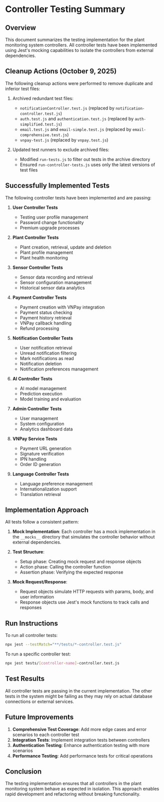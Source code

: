 # Controller Testing Summary

## Overview
This document summarizes the testing implementation for the plant monitoring system controllers. All controller tests have been implemented using Jest's mocking capabilities to isolate the controllers from external dependencies.

## Cleanup Actions (October 9, 2025)
The following cleanup actions were performed to remove duplicate and inferior test files:

1. Archived redundant test files:
   - `notificationController.test.js` (replaced by `notification-controller.test.js`)
   - `auth.test.js` and `authentication.test.js` (replaced by `auth-simplified.test.js`) 
   - `email.test.js` and `email-simple.test.js` (replaced by `email-comprehensive.test.js`)
   - `vnpay-test.js` (replaced by `vnpay.test.js`)

2. Updated test runners to exclude archived files:
   - Modified `run-tests.js` to filter out tests in the archive directory
   - Ensured `run-controller-tests.js` uses only the latest versions of test files

## Successfully Implemented Tests

The following controller tests have been implemented and are passing:

1. **User Controller Tests**
   - Testing user profile management
   - Password change functionality
   - Premium upgrade processes

2. **Plant Controller Tests**
   - Plant creation, retrieval, update and deletion
   - Plant profile management
   - Plant health monitoring

3. **Sensor Controller Tests**
   - Sensor data recording and retrieval
   - Sensor configuration management
   - Historical sensor data analytics

4. **Payment Controller Tests**
   - Payment creation with VNPay integration
   - Payment status checking
   - Payment history retrieval
   - VNPay callback handling
   - Refund processing

5. **Notification Controller Tests**
   - User notification retrieval
   - Unread notification filtering
   - Mark notifications as read
   - Notification deletion
   - Notification preferences management

6. **AI Controller Tests**
   - AI model management
   - Prediction execution
   - Model training and evaluation

7. **Admin Controller Tests**
   - User management
   - System configuration
   - Analytics dashboard data

8. **VNPay Service Tests**
   - Payment URL generation
   - Signature verification
   - IPN handling
   - Order ID generation

9. **Language Controller Tests**
   - Language preference management
   - Internationalization support
   - Translation retrieval

## Implementation Approach

All tests follow a consistent pattern:

1. **Mock Implementation**: Each controller has a mock implementation in the `__mocks__` directory that simulates the controller behavior without external dependencies.

2. **Test Structure**: 
   - Setup phase: Creating mock request and response objects
   - Action phase: Calling the controller function
   - Assertion phase: Verifying the expected response

3. **Mock Request/Response**: 
   - Request objects simulate HTTP requests with params, body, and user information
   - Response objects use Jest's mock functions to track calls and responses

## Run Instructions

To run all controller tests:

```bash
npx jest --testMatch="**/tests/*-controller.test.js"
```

To run a specific controller test:

```bash
npx jest tests/[controller-name]-controller.test.js
```

## Test Results

All controller tests are passing in the current implementation. The other tests in the system might be failing as they may rely on actual database connections or external services.

## Future Improvements

1. **Comprehensive Test Coverage**: Add more edge cases and error scenarios to each controller test
2. **Integration Tests**: Implement integration tests between controllers
3. **Authentication Testing**: Enhance authentication testing with more scenarios
4. **Performance Testing**: Add performance tests for critical operations

## Conclusion

The testing implementation ensures that all controllers in the plant monitoring system behave as expected in isolation. This approach enables rapid development and refactoring without breaking functionality.